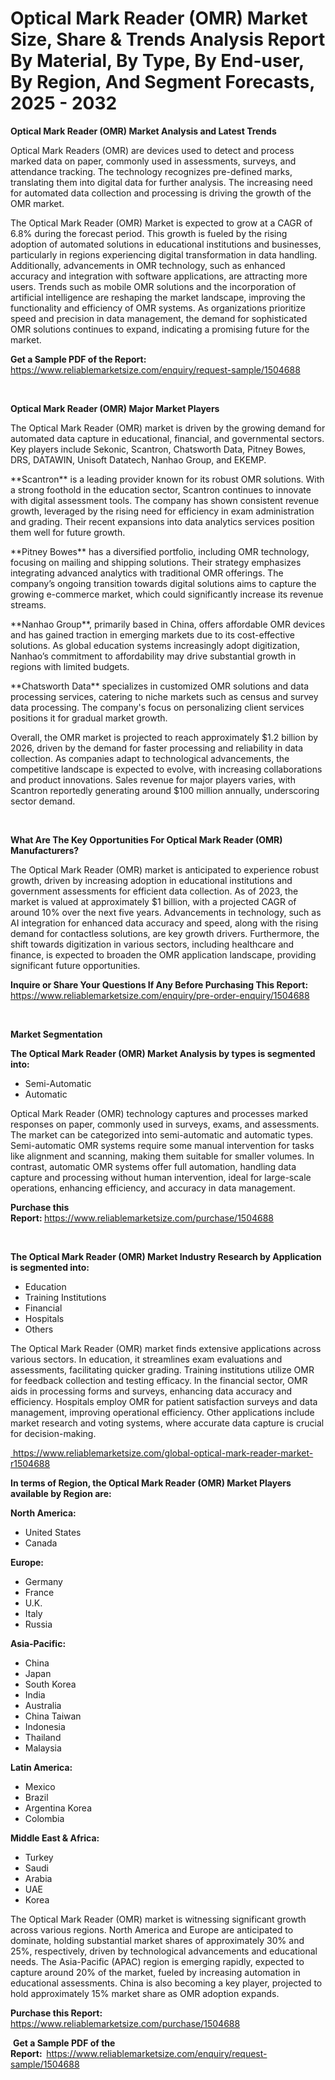 <p><h1>Optical Mark Reader (OMR) Market Size, Share & Trends Analysis Report By Material, By Type, By End-user, By Region, And Segment Forecasts, 2025 - 2032</h1></p><p><strong>Optical Mark Reader (OMR) Market Analysis and Latest Trends</strong></p>
<p><p>Optical Mark Readers (OMR) are devices used to detect and process marked data on paper, commonly used in assessments, surveys, and attendance tracking. The technology recognizes pre-defined marks, translating them into digital data for further analysis. The increasing need for automated data collection and processing is driving the growth of the OMR market. </p><p>The Optical Mark Reader (OMR) Market is expected to grow at a CAGR of 6.8% during the forecast period. This growth is fueled by the rising adoption of automated solutions in educational institutions and businesses, particularly in regions experiencing digital transformation in data handling. Additionally, advancements in OMR technology, such as enhanced accuracy and integration with software applications, are attracting more users. Trends such as mobile OMR solutions and the incorporation of artificial intelligence are reshaping the market landscape, improving the functionality and efficiency of OMR systems. As organizations prioritize speed and precision in data management, the demand for sophisticated OMR solutions continues to expand, indicating a promising future for the market.</p></p>
<p><strong>Get a Sample PDF of the Report:&nbsp;</strong> <a href="https://www.reliablemarketsize.com/enquiry/request-sample/1504688?utm_campaign=2442&utm_medium=2&utm_source=Github&utm_content=ia&utm_term=16042025&utm_id=optical-mark-reader-omr">https://www.reliablemarketsize.com/enquiry/request-sample/1504688</a></p>
<p>&nbsp;</p>
<p><strong>Optical Mark Reader (OMR) Major Market Players</strong></p>
<p><p>The Optical Mark Reader (OMR) market is driven by the growing demand for automated data capture in educational, financial, and governmental sectors. Key players include Sekonic, Scantron, Chatsworth Data, Pitney Bowes, DRS, DATAWIN, Unisoft Datatech, Nanhao Group, and EKEMP.</p><p>**Scantron** is a leading provider known for its robust OMR solutions. With a strong foothold in the education sector, Scantron continues to innovate with digital assessment tools. The company has shown consistent revenue growth, leveraged by the rising need for efficiency in exam administration and grading. Their recent expansions into data analytics services position them well for future growth.</p><p>**Pitney Bowes** has a diversified portfolio, including OMR technology, focusing on mailing and shipping solutions. Their strategy emphasizes integrating advanced analytics with traditional OMR offerings. The company’s ongoing transition towards digital solutions aims to capture the growing e-commerce market, which could significantly increase its revenue streams.</p><p>**Nanhao Group**, primarily based in China, offers affordable OMR devices and has gained traction in emerging markets due to its cost-effective solutions. As global education systems increasingly adopt digitization, Nanhao’s commitment to affordability may drive substantial growth in regions with limited budgets.</p><p>**Chatsworth Data** specializes in customized OMR solutions and data processing services, catering to niche markets such as census and survey data processing. The company's focus on personalizing client services positions it for gradual market growth.</p><p>Overall, the OMR market is projected to reach approximately $1.2 billion by 2026, driven by the demand for faster processing and reliability in data collection. As companies adapt to technological advancements, the competitive landscape is expected to evolve, with increasing collaborations and product innovations. Sales revenue for major players varies, with Scantron reportedly generating around $100 million annually, underscoring sector demand.</p></p>
<p>&nbsp;</p>
<p><strong>What Are The Key Opportunities For Optical Mark Reader (OMR) Manufacturers?</strong></p>
<p><p>The Optical Mark Reader (OMR) market is anticipated to experience robust growth, driven by increasing adoption in educational institutions and government assessments for efficient data collection. As of 2023, the market is valued at approximately $1 billion, with a projected CAGR of around 10% over the next five years. Advancements in technology, such as AI integration for enhanced data accuracy and speed, along with the rising demand for contactless solutions, are key growth drivers. Furthermore, the shift towards digitization in various sectors, including healthcare and finance, is expected to broaden the OMR application landscape, providing significant future opportunities.</p></p>
<p><strong>Inquire or Share Your Questions If Any Before Purchasing This Report:</strong> <a href="https://www.reliablemarketsize.com/enquiry/pre-order-enquiry/1504688?utm_campaign=2442&utm_medium=2&utm_source=Github&utm_content=ia&utm_term=16042025&utm_id=optical-mark-reader-omr">https://www.reliablemarketsize.com/enquiry/pre-order-enquiry/1504688</a></p>
<p>&nbsp;</p>
<p><strong>Market Segmentation</strong></p>
<p><strong>The Optical Mark Reader (OMR) Market Analysis by types is segmented into:</strong></p>
<p><ul><li>Semi-Automatic</li><li>Automatic</li></ul></p>
<p><p>Optical Mark Reader (OMR) technology captures and processes marked responses on paper, commonly used in surveys, exams, and assessments. The market can be categorized into semi-automatic and automatic types. Semi-automatic OMR systems require some manual intervention for tasks like alignment and scanning, making them suitable for smaller volumes. In contrast, automatic OMR systems offer full automation, handling data capture and processing without human intervention, ideal for large-scale operations, enhancing efficiency, and accuracy in data management.</p></p>
<p><strong>Purchase this Report:&nbsp;</strong><a href="https://www.reliablemarketsize.com/purchase/1504688?utm_campaign=2442&utm_medium=2&utm_source=Github&utm_content=ia&utm_term=16042025&utm_id=optical-mark-reader-omr">https://www.reliablemarketsize.com/purchase/1504688</a></p>
<p>&nbsp;</p>
<p><strong>The Optical Mark Reader (OMR) Market Industry Research by Application is segmented into:</strong></p>
<p><ul><li>Education</li><li>Training Institutions</li><li>Financial</li><li>Hospitals</li><li>Others</li></ul></p>
<p><p>The Optical Mark Reader (OMR) market finds extensive applications across various sectors. In education, it streamlines exam evaluations and assessments, facilitating quicker grading. Training institutions utilize OMR for feedback collection and testing efficacy. In the financial sector, OMR aids in processing forms and surveys, enhancing data accuracy and efficiency. Hospitals employ OMR for patient satisfaction surveys and data management, improving operational efficiency. Other applications include market research and voting systems, where accurate data capture is crucial for decision-making.</p></p>
<p><a href="https://www.reliablemarketsize.com/global-optical-mark-reader-market-r1504688?utm_campaign=2442&utm_medium=2&utm_source=Github&utm_content=ia&utm_term=16042025&utm_id=optical-mark-reader-omr">&nbsp;https://www.reliablemarketsize.com/global-optical-mark-reader-market-r1504688</a></p>
<p><strong>In terms of Region, the Optical Mark Reader (OMR) Market Players available by Region are:</strong></p>
<p>
    <p> <strong> North America: </strong>
        <ul>
            <li>United States</li>
            <li>Canada</li>
        </ul>
        </p> 
    <p> <strong> Europe: </strong>
        <ul>
            <li>Germany</li>
            <li>France</li>
            <li>U.K.</li>
            <li>Italy</li>
            <li>Russia</li>
        </ul>
        </p> 
    <p> <strong> Asia-Pacific: </strong>
        <ul>
            <li>China</li>
            <li>Japan</li>
            <li>South Korea</li>
            <li>India</li>
            <li>Australia</li>
            <li>China Taiwan</li>
            <li>Indonesia</li>
            <li>Thailand</li>
            <li>Malaysia</li>
        </ul>
        </p> 
    <p> <strong> Latin America: </strong>
        <ul>
            <li>Mexico</li>
            <li>Brazil</li>
            <li>Argentina Korea</li>
            <li>Colombia</li>
        </ul>
        </p> 
    <p> <strong> Middle East & Africa: </strong>
        <ul>
            <li>Turkey</li>
            <li>Saudi</li>
            <li>Arabia</li>
            <li>UAE</li>
            <li>Korea</li>
        </ul>
    </p>
    </p>
<p><p>The Optical Mark Reader (OMR) market is witnessing significant growth across various regions. North America and Europe are anticipated to dominate, holding substantial market shares of approximately 30% and 25%, respectively, driven by technological advancements and educational needs. The Asia-Pacific (APAC) region is emerging rapidly, expected to capture around 20% of the market, fueled by increasing automation in educational assessments. China is also becoming a key player, projected to hold approximately 15% market share as OMR adoption expands.</p></p>
<p><strong>Purchase this Report: </strong><a href="https://www.reliablemarketsize.com/purchase/1504688?utm_campaign=2442&utm_medium=2&utm_source=Github&utm_content=ia&utm_term=16042025&utm_id=optical-mark-reader-omr">https://www.reliablemarketsize.com/purchase/1504688</a></p>
<p>&nbsp;<strong>Get a Sample PDF of the Report:&nbsp;&nbsp;</strong><a href="https://www.reliablemarketsize.com/enquiry/request-sample/1504688?utm_campaign=2442&utm_medium=2&utm_source=Github&utm_content=ia&utm_term=16042025&utm_id=optical-mark-reader-omr">https://www.reliablemarketsize.com/enquiry/request-sample/1504688</a></p>
<p><strong></strong></p>
<p><p></p><p></p><p></p></p>